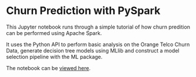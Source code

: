 # Churn Prediction with PySpark

This Jupyter notebook runs through a simple tutorial of how churn predition can be performed using Apache Spark.

It uses the Python API to perform basic analysis on the Orange Telco Churn Data, generate decision tree models using MLlib and construct a model selection pipeline with the ML package.

The notebook can be [viewed here](http://nbviewer.jupyter.org/github/bensadeghi/pyspark-churn-prediction/blob/master/churn-prediction.ipynb).

